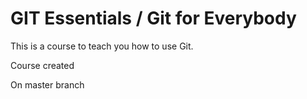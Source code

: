 # GIT Essentials / Git for Everybody

This is a course to teach you how to use Git.

Course created

On master branch

